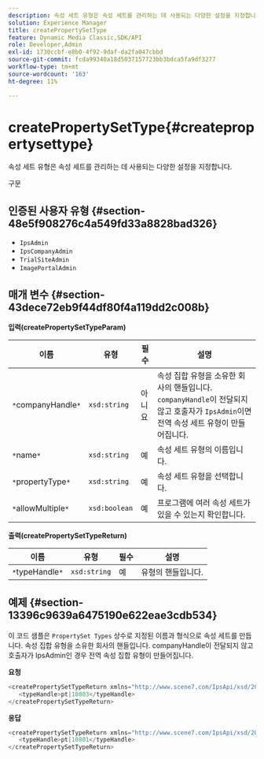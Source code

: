 ```yaml
---
description: 속성 세트 유형은 속성 세트를 관리하는 데 사용되는 다양한 설정을 지정합니다.
solution: Experience Manager
title: createPropertySetType
feature: Dynamic Media Classic,SDK/API
role: Developer,Admin
exl-id: 1730ccbf-e8b0-4f92-9daf-da2fa047cbbd
source-git-commit: fcda99340a18d5037157723bb3bdca5fa9df3277
workflow-type: tm+mt
source-wordcount: '163'
ht-degree: 11%

---
```


# createPropertySetType{#createpropertysettype}

속성 세트 유형은 속성 세트를 관리하는 데 사용되는 다양한 설정을 지정합니다.

구문

## 인증된 사용자 유형 {#section-48e5f908276c4a549fd33a8828bad326}

* `IpsAdmin`
* `IpsCompanyAdmin`
* `TrialSiteAdmin`
* `ImagePortalAdmin`

## 매개 변수 {#section-43dece72eb9f44df80f4a119dd2c008b}

**입력(createPropertySetTypeParam)**

| 이름 | 유형 | 필수 | 설명 |
|---|---|---|---|
| `*`companyHandle`*` | `xsd:string` | 아니요 | 속성 집합 유형을 소유한 회사의 핸들입니다. `companyHandle`이 전달되지 않고 호출자가 `IpsAdmin`이면 전역 속성 세트 유형이 만들어집니다. |
| `*`name`*` | `xsd:string` | 예 | 속성 세트 유형의 이름입니다. |
| `*`propertyType`*` | `xsd:string` | 예 | 속성 세트 유형을 선택합니다. |
| `*`allowMultiple`*` | `xsd:boolean` | 예 | 프로그램에 여러 속성 세트가 있을 수 있는지 확인합니다. |

**출력(createPropertySetTypeReturn)**

| 이름 | 유형 | 필수 | 설명 |
|---|---|---|---|
| `*`typeHandle`*` | `xsd:string` | 예 | 유형의 핸들입니다. |

## 예제 {#section-13396c9639a6475190e622eae3cdb534}

이 코드 샘플은 `PropertySet Types` 상수로 지정된 이름과 형식으로 속성 세트를 만듭니다. 속성 집합 유형을 소유한 회사의 핸들입니다. companyHandle이 전달되지 않고 호출자가 IpsAdmin인 경우 전역 속성 집합 유형이 만들어집니다.

**요청**

```java
<createPropertySetTypeReturn xmlns="http://www.scene7.com/IpsApi/xsd/2008-01-15">
   <typeHandle>pt|10803</typeHandle>
</createPropertySetTypeReturn>
```

**응답**

```java
<createPropertySetTypeReturn xmlns="http://www.scene7.com/IpsApi/xsd/2008-01-15">
   <typeHandle>pt|10801</typeHandle>
</createPropertySetTypeReturn>
```
